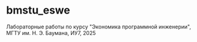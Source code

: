 # bmstu_eswe
Лабораторные работы по курсу "Экономика программной инженерии", МГТУ им. Н. Э. Баумана, ИУ7, 2025
